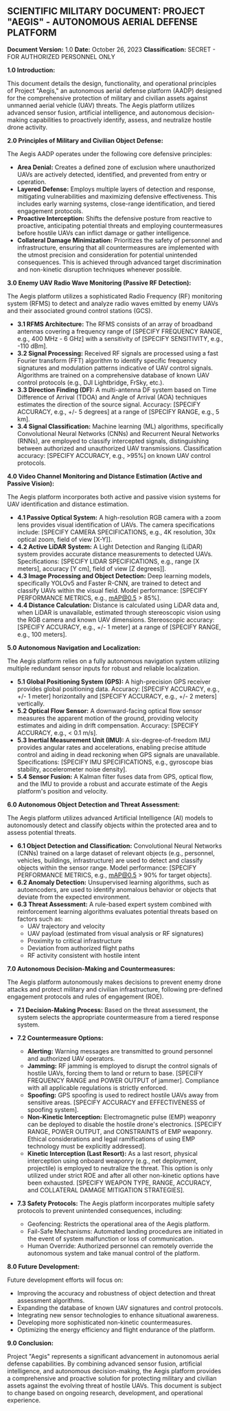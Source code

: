 ## SCIENTIFIC MILITARY DOCUMENT: PROJECT "AEGIS" - AUTONOMOUS AERIAL DEFENSE PLATFORM

**Document Version:** 1.0
**Date:** October 26, 2023
**Classification:** SECRET - FOR AUTHORIZED PERSONNEL ONLY

**1.0 Introduction:**

This document details the design, functionality, and operational principles of Project "Aegis," an autonomous aerial defense platform (AADP) designed for the comprehensive protection of military and civilian assets against unmanned aerial vehicle (UAV) threats.  The Aegis platform utilizes advanced sensor fusion, artificial intelligence, and autonomous decision-making capabilities to proactively identify, assess, and neutralize hostile drone activity.

**2.0 Principles of Military and Civilian Object Defense:**

The Aegis AADP operates under the following core defensive principles:

*   **Area Denial:** Creates a defined zone of exclusion where unauthorized UAVs are actively detected, identified, and prevented from entry or operation.
*   **Layered Defense:** Employs multiple layers of detection and response, mitigating vulnerabilities and maximizing defensive effectiveness. This includes early warning systems, close-range identification, and tiered engagement protocols.
*   **Proactive Interception:**  Shifts the defensive posture from reactive to proactive, anticipating potential threats and employing countermeasures before hostile UAVs can inflict damage or gather intelligence.
*   **Collateral Damage Minimization:**  Prioritizes the safety of personnel and infrastructure, ensuring that all countermeasures are implemented with the utmost precision and consideration for potential unintended consequences.  This is achieved through advanced target discrimination and non-kinetic disruption techniques whenever possible.

**3.0 Enemy UAV Radio Wave Monitoring (Passive RF Detection):**

The Aegis platform utilizes a sophisticated Radio Frequency (RF) monitoring system (RFMS) to detect and analyze radio waves emitted by enemy UAVs and their associated ground control stations (GCS).

*   **3.1  RFMS Architecture:** The RFMS consists of an array of broadband antennas covering a frequency range of [SPECIFY FREQUENCY RANGE, e.g., 400 MHz - 6 GHz] with a sensitivity of [SPECIFY SENSITIVITY, e.g., -110 dBm].
*   **3.2  Signal Processing:** Received RF signals are processed using a fast Fourier transform (FFT) algorithm to identify specific frequency signatures and modulation patterns indicative of UAV control signals.  Algorithms are trained on a comprehensive database of known UAV control protocols (e.g., DJI Lightbridge, FrSky, etc.).
*   **3.3  Direction Finding (DF):** A multi-antenna DF system based on Time Difference of Arrival (TDOA) and Angle of Arrival (AOA) techniques estimates the direction of the source signal.  Accuracy:  [SPECIFY ACCURACY, e.g., +/- 5 degrees] at a range of [SPECIFY RANGE, e.g., 5 km].
*   **3.4  Signal Classification:**  Machine learning (ML) algorithms, specifically Convolutional Neural Networks (CNNs) and Recurrent Neural Networks (RNNs), are employed to classify intercepted signals, distinguishing between authorized and unauthorized UAV transmissions.  Classification accuracy: [SPECIFY ACCURACY, e.g., >95%] on known UAV control protocols.

**4.0 Video Channel Monitoring and Distance Estimation (Active and Passive Vision):**

The Aegis platform incorporates both active and passive vision systems for UAV identification and distance estimation.

*   **4.1  Passive Optical System:** A high-resolution RGB camera with a zoom lens provides visual identification of UAVs. The camera specifications include: [SPECIFY CAMERA SPECIFICATIONS, e.g., 4K resolution, 30x optical zoom, field of view [X-Y]].
*   **4.2  Active LiDAR System:** A Light Detection and Ranging (LiDAR) system provides accurate distance measurements to detected UAVs. Specifications: [SPECIFY LIDAR SPECIFICATIONS, e.g., range [X meters], accuracy [Y cm], field of view [Z degrees]].
*   **4.3  Image Processing and Object Detection:** Deep learning models, specifically YOLOv5 and Faster R-CNN, are trained to detect and classify UAVs within the visual field.  Model performance: [SPECIFY PERFORMANCE METRICS, e.g., mAP@0.5 > 85%].
*   **4.4  Distance Calculation:** Distance is calculated using LiDAR data and, when LiDAR is unavailable, estimated through stereoscopic vision using the RGB camera and known UAV dimensions.  Stereoscopic accuracy: [SPECIFY ACCURACY, e.g., +/- 1 meter] at a range of [SPECIFY RANGE, e.g., 100 meters].

**5.0 Autonomous Navigation and Localization:**

The Aegis platform relies on a fully autonomous navigation system utilizing multiple redundant sensor inputs for robust and reliable localization.

*   **5.1  Global Positioning System (GPS):** A high-precision GPS receiver provides global positioning data. Accuracy: [SPECIFY ACCURACY, e.g., +/- 1 meter] horizontally and [SPECIFY ACCURACY, e.g., +/- 2 meters] vertically.
*   **5.2  Optical Flow Sensor:** A downward-facing optical flow sensor measures the apparent motion of the ground, providing velocity estimates and aiding in drift compensation. Accuracy: [SPECIFY ACCURACY, e.g., < 0.1 m/s].
*   **5.3  Inertial Measurement Unit (IMU):** A six-degree-of-freedom IMU provides angular rates and accelerations, enabling precise attitude control and aiding in dead reckoning when GPS signals are unavailable.  Specifications: [SPECIFY IMU SPECIFICATIONS, e.g., gyroscope bias stability, accelerometer noise density].
*   **5.4  Sensor Fusion:** A Kalman filter fuses data from GPS, optical flow, and the IMU to provide a robust and accurate estimate of the Aegis platform's position and velocity.

**6.0 Autonomous Object Detection and Threat Assessment:**

The Aegis platform utilizes advanced Artificial Intelligence (AI) models to autonomously detect and classify objects within the protected area and to assess potential threats.

*   **6.1  Object Detection and Classification:** Convolutional Neural Networks (CNNs) trained on a large dataset of relevant objects (e.g., personnel, vehicles, buildings, infrastructure) are used to detect and classify objects within the sensor range.  Model performance: [SPECIFY PERFORMANCE METRICS, e.g., mAP@0.5 > 90% for target objects].
*   **6.2  Anomaly Detection:** Unsupervised learning algorithms, such as autoencoders, are used to identify anomalous behavior or objects that deviate from the expected environment.
*   **6.3  Threat Assessment:** A rule-based expert system combined with reinforcement learning algorithms evaluates potential threats based on factors such as:
    *   UAV trajectory and velocity
    *   UAV payload (estimated from visual analysis or RF signatures)
    *   Proximity to critical infrastructure
    *   Deviation from authorized flight paths
    *   RF activity consistent with hostile intent

**7.0 Autonomous Decision-Making and Countermeasures:**

The Aegis platform autonomously makes decisions to prevent enemy drone attacks and protect military and civilian infrastructure, following pre-defined engagement protocols and rules of engagement (ROE).

*   **7.1  Decision-Making Process:** Based on the threat assessment, the system selects the appropriate countermeasure from a tiered response system.
*   **7.2  Countermeasure Options:**
    *   **Alerting:**  Warning messages are transmitted to ground personnel and authorized UAV operators.
    *   **Jamming:**  RF jamming is employed to disrupt the control signals of hostile UAVs, forcing them to land or return to base.  [SPECIFY FREQUENCY RANGE and POWER OUTPUT of jammer].  Compliance with all applicable regulations is strictly enforced.
    *   **Spoofing:**  GPS spoofing is used to redirect hostile UAVs away from sensitive areas.  [SPECIFY ACCURACY and EFFECTIVENESS of spoofing system].
    *   **Non-Kinetic Interception:**  Electromagnetic pulse (EMP) weaponry can be deployed to disable the hostile drone's electronics.  [SPECIFY RANGE, POWER OUTPUT, and CONSTRAINTS of EMP weaponry. Ethical considerations and legal ramifications of using EMP technology must be explicitly addressed].
    *   **Kinetic Interception (Last Resort):**  As a last resort, physical interception using onboard weaponry (e.g., net deployment, projectile) is employed to neutralize the threat.  This option is only utilized under strict ROE and after all other non-kinetic options have been exhausted.  [SPECIFY WEAPON TYPE, RANGE, ACCURACY, and COLLATERAL DAMAGE MITIGATION STRATEGIES].

*   **7.3  Safety Protocols:** The Aegis platform incorporates multiple safety protocols to prevent unintended consequences, including:
    *   Geofencing: Restricts the operational area of the Aegis platform.
    *   Fail-Safe Mechanisms:  Automated landing procedures are initiated in the event of system malfunction or loss of communication.
    *   Human Override:  Authorized personnel can remotely override the autonomous system and take manual control of the platform.

**8.0 Future Development:**

Future development efforts will focus on:

*   Improving the accuracy and robustness of object detection and threat assessment algorithms.
*   Expanding the database of known UAV signatures and control protocols.
*   Integrating new sensor technologies to enhance situational awareness.
*   Developing more sophisticated non-kinetic countermeasures.
*   Optimizing the energy efficiency and flight endurance of the platform.

**9.0 Conclusion:**

Project "Aegis" represents a significant advancement in autonomous aerial defense capabilities.  By combining advanced sensor fusion, artificial intelligence, and autonomous decision-making, the Aegis platform provides a comprehensive and proactive solution for protecting military and civilian assets against the evolving threat of hostile UAVs. This document is subject to change based on ongoing research, development, and operational experience.
